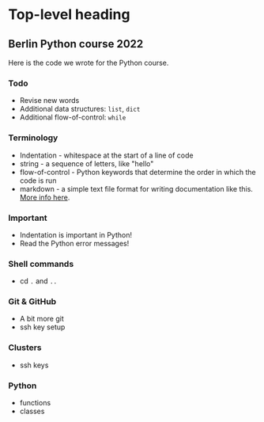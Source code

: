 # Top-level heading

## Berlin Python course 2022

Here is the code we wrote for the Python course.

### Todo

* Revise new words
* Additional data structures: `list`, `dict`
* Additional flow-of-control: `while`

### Terminology

* Indentation - whitespace at the start of a line of code
* string - a sequence of letters, like "hello"
* flow-of-control - Python keywords that determine the order in which the code is run
* markdown - a simple text file format for writing documentation like this. [More info here](markdown.org).

### Important

* Indentation is important in Python!
* Read the Python error messages!

### Shell commands

* cd `.` and `..`

### Git & GitHub

* A bit more git
* ssh key setup

### Clusters

* ssh keys

### Python

* functions
* classes
